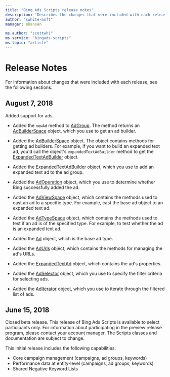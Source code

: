 ```yaml
---
title: "Bing Ads Scripts release notes"
description: "Describes the changes that were included with each release."
author: "swhite-msft"
manager: ehansen

ms.author: "scottwhi"
ms.service: "bingads-scripts"
ms.topic: "article"
---
```


# Release Notes

For information about changes that were included with each release, see the following sections.


## August 7, 2018

Added support for ads.

- Added the `newAd` method to [AdGroup](reference/AdGroup.md). The method returns an [AdBuilderSpace](reference/AdBuilderSpace.md) object, which you use to get an ad builder.
  
- Added the [AdBuilderSpace](reference/AdBuilderSpace.md) object. The object contains methods for getting ad builders. For example, if you want to build an expanded text ad, you'd call the object's `expandedTextAdBuilder` method to get the [ExpandedTextAdBuilder](reference/ExpandedTextAdBuilder.md) object.

- Added the [ExpandedTextAdBuilder](reference/ExpandedTextAdBuilder.md) object, which you use to add an expanded text ad to the ad group.

- Added the [AdOperation](reference/AdOperation.md) object, which you use to determine whether Bing successfully added the ad.

- Added the [AdViewSpace](reference/AdViewSpace.md) object, which contains the methods used to cast an ad to a specific type. For example, cast the base ad object to an expanded text ad.

- Added the [AdTypeSpace](reference/AdTypeSpace.md) object, which contains the methods used to test if an ad is of the specified type. For example, to test whether the ad is an expanded text ad.

- Added the [Ad](reference/Ad.md) object, which is the base ad type.

- Added the [AdUrls](reference/AdUrls.md) object, which contains the methods for managing the ad's URLs.

- Added the [ExpandedTextAd](reference/ExpandedTextAd.md) object, which contains the ad's properties.

- Added the [AdSelector](reference/AdSelector.md) object, which you use to specify the filter criteria for selecting ads.

- Added the [AdIterator](reference/AdIterator.md) object, which you use to iterate through the filtered list of ads.




## June 15, 2018

Closed beta release. This release of Bing Ads Scripts is available to select participants only. For information about participating in the preview release program, please contact your account manager. The Scripts classes and documentation are subject to change.

This initial release includes the following capabilities:

- Core campaign management (campaigns, ad groups, keywords)
- Performance data at entity-level (campaigns, ad groups, keywords)
- Shared Negative Keyword Lists

